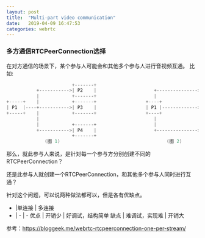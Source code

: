 ```yaml
---
layout: post
title:  "Multi-part video communication"
date:   2019-04-09 16:47:53
categories: webrtc
---
```


### 多方通信RTCPeerConnection选择

在对方通信的场景下，某个参与人可能会和其他多个参与人进行音视频互通。 比如:
```c
                        +-------+                                      +-----+
           +----------->| P2    |                     +--------------->| P2  | 
           |            +-------+                     |                +-----+
+-----+    |            +-------+                  +----+              +-----+
| P1  |----+----------->| P3    |                  | P1 |------------->| P3  |
+-----+    |            +-------+                  +----+              +-----+
           |                                          |
           |            +-------+                     |                +-----+
           +----------->| P4    |                     +--------------->| P4  |
                        +-------+                                      +-----+
              (图 1)                                       (图 2)
```

那么，就此参与人来说，是针对每一个参与方分别创建不同的RTCPeerConnection？

还是此参与人就创建一个RTCPeerConnection，和其他多个参与人同时进行互通？

针对这个问题，可以说两种做法都可以，但是各有优缺点。

  - |单连接              |          多连接
  - |      -            |   -
优点 | 开销少            |  好调试，结构简单
缺点 | 难调试，实现难     | 开销大


参考：https://bloggeek.me/webrtc-rtcpeerconnection-one-per-stream/
